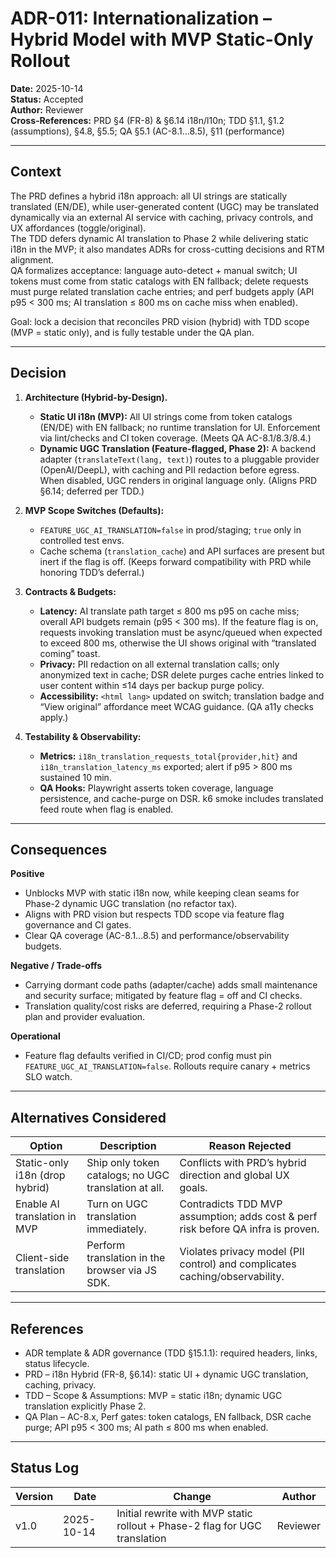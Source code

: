 # ADR-011: Internationalization – Hybrid Model with MVP Static-Only Rollout

**Date:** 2025-10-14  
**Status:** Accepted  
**Author:** Reviewer  
**Cross-References:** PRD §4 (FR-8) & §6.14 i18n/l10n; TDD §1.1, §1.2 (assumptions), §4.8, §5.5; QA §5.1 (AC-8.1…8.5), §11 (performance)

---

## Context

The PRD defines a hybrid i18n approach: all UI strings are statically translated (EN/DE), while user-generated content (UGC) may be translated dynamically via an external AI service with caching, privacy controls, and UX affordances (toggle/original).  
The TDD defers dynamic AI translation to Phase 2 while delivering static i18n in the MVP; it also mandates ADRs for cross-cutting decisions and RTM alignment.  
QA formalizes acceptance: language auto-detect + manual switch; UI tokens must come from static catalogs with EN fallback; delete requests must purge related translation cache entries; and perf budgets apply (API p95 < 300 ms; AI translation ≤ 800 ms on cache miss when enabled).

Goal: lock a decision that reconciles PRD vision (hybrid) with TDD scope (MVP = static only), and is fully testable under the QA plan.

---

## Decision

1. **Architecture (Hybrid-by-Design).**
   - **Static UI i18n (MVP):** All UI strings come from token catalogs (EN/DE) with EN fallback; no runtime translation for UI. Enforcement via lint/checks and CI token coverage. (Meets QA AC-8.1/8.3/8.4.)
   - **Dynamic UGC Translation (Feature-flagged, Phase 2):** A backend adapter (`translateText(lang, text)`) routes to a pluggable provider (OpenAI/DeepL), with caching and PII redaction before egress. When disabled, UGC renders in original language only. (Aligns PRD §6.14; deferred per TDD.)

2. **MVP Scope Switches (Defaults):**
   - `FEATURE_UGC_AI_TRANSLATION=false` in prod/staging; `true` only in controlled test envs.
   - Cache schema (`translation_cache`) and API surfaces are present but inert if the flag is off. (Keeps forward compatibility with PRD while honoring TDD’s deferral.)

3. **Contracts & Budgets:**
   - **Latency:** AI translate path target ≤ 800 ms p95 on cache miss; overall API budgets remain (p95 < 300 ms). If the feature flag is on, requests invoking translation must be async/queued when expected to exceed 800 ms, otherwise the UI shows original with “translated coming” toast.
   - **Privacy:** PII redaction on all external translation calls; only anonymized text in cache; DSR delete purges cache entries linked to user content within ≤14 days per backup purge policy.
   - **Accessibility:** `<html lang>` updated on switch; translation badge and “View original” affordance meet WCAG guidance. (QA a11y checks apply.)

4. **Testability & Observability:**
   - **Metrics:** `i18n_translation_requests_total{provider,hit}` and `i18n_translation_latency_ms` exported; alert if p95 > 800 ms sustained 10 min.
   - **QA Hooks:** Playwright asserts token coverage, language persistence, and cache-purge on DSR. k6 smoke includes translated feed route when flag is enabled.

---

## Consequences

**Positive**

- Unblocks MVP with static i18n now, while keeping clean seams for Phase-2 dynamic UGC translation (no refactor tax).
- Aligns with PRD vision but respects TDD scope via feature flag governance and CI gates.
- Clear QA coverage (AC-8.1…8.5) and performance/observability budgets.

**Negative / Trade-offs**

- Carrying dormant code paths (adapter/cache) adds small maintenance and security surface; mitigated by feature flag = off and CI checks.
- Translation quality/cost risks are deferred, requiring a Phase-2 rollout plan and provider evaluation.

**Operational**

- Feature flag defaults verified in CI/CD; prod config must pin `FEATURE_UGC_AI_TRANSLATION=false`. Rollouts require canary + metrics SLO watch.

---

## Alternatives Considered

| Option                         | Description                                          | Reason Rejected                                                                  |
| ------------------------------ | ---------------------------------------------------- | -------------------------------------------------------------------------------- |
| Static-only i18n (drop hybrid) | Ship only token catalogs; no UGC translation at all. | Conflicts with PRD’s hybrid direction and global UX goals.                       |
| Enable AI translation in MVP   | Turn on UGC translation immediately.                 | Contradicts TDD MVP assumption; adds cost & perf risk before QA infra is proven. |
| Client-side translation        | Perform translation in the browser via JS SDK.       | Violates privacy model (PII control) and complicates caching/observability.      |

---

## References

- ADR template & ADR governance (TDD §15.1.1): required headers, links, status lifecycle.
- PRD – i18n Hybrid (FR-8, §6.14): static UI + dynamic UGC translation, caching, privacy.
- TDD – Scope & Assumptions: MVP = static i18n; dynamic UGC translation explicitly Phase 2.
- QA Plan – AC-8.x, Perf gates: token catalogs, EN fallback, DSR cache purge; API p95 < 300 ms; AI path ≤ 800 ms when enabled.

---

## Status Log

| Version | Date       | Change                                                                     | Author   |
| ------- | ---------- | -------------------------------------------------------------------------- | -------- |
| v1.0    | 2025-10-14 | Initial rewrite with MVP static rollout + Phase-2 flag for UGC translation | Reviewer |
